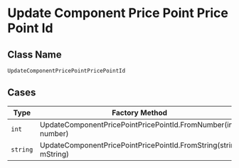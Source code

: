 
# Update Component Price Point Price Point Id

## Class Name

`UpdateComponentPricePointPricePointId`

## Cases

| Type | Factory Method |
|  --- | --- |
| `int` | UpdateComponentPricePointPricePointId.FromNumber(int number) |
| `string` | UpdateComponentPricePointPricePointId.FromString(string mString) |

